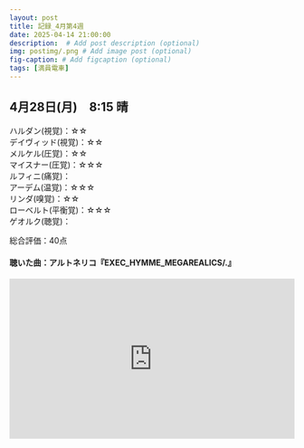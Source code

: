 ```yaml
---
layout: post
title: 記録_4月第4週
date: 2025-04-14 21:00:00
description:  # Add post description (optional)
img: postimg/.png # Add image post (optional)
fig-caption: # Add figcaption (optional)
tags: [満員電車]
---
```


## 4月28日(月)　8:15 晴

ハルダン(視覚)：☆☆ <br>
デイヴィッド(視覚)：☆☆ <br>
メルケル(圧覚)：☆☆ <br>
マイスナー(圧覚)：☆☆☆ <br>
ルフィニ(痛覚)： <br>
アーデム(温覚)：☆☆☆ <br>
リンダ(嗅覚)：☆☆ <br>
ローベルト(平衡覚)：☆☆☆ <br>
ゲオルク(聴覚)： <br>

総合評価：40点

#### 聴いた曲：アルトネリコ『EXEC_HYMME_MEGAREALICS/.』
<div style="position: relative; padding-bottom: 56.25%; height: 0; overflow: hidden;">
  <iframe src="https://www.youtube.com/embed/FOfva6F5kYY" style="position: absolute; top: 0; left: 0; width: 100%; height: 100%;"
          frameborder="0" allowfullscreen>
  </iframe>
</div>
